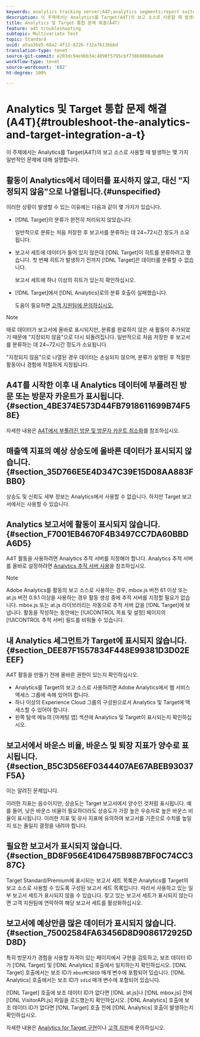```yaml
---
keywords: analytics tracking server;A4T;analytics segments;report suites;incorrect data;orphaned;sdid;VisitorAPI.js;mboxMCSDID;phantom;unspecified
description: 이 주제에서는 Analytics를 Target(A4T)의 보고 소스로 사용할 때 발생하는 몇 가지 일반적인 문제에 대해 설명합니다.
title: Analytics 및 Target 통합 문제 해결(A4T)
feature: a4t troubleshooting
subtopic: Multivariate Test
topic: Standard
uuid: a5aa3be5-68a2-4f12-8226-f32a76136bbd
translation-type: tm+mt
source-git-commit: e203dc94e9bb34c4090f5795cbf73869808ada88
workflow-type: tm+mt
source-wordcount: '682'
ht-degree: 100%

---
```



# Analytics 및 Target 통합 문제 해결(A4T){#troubleshoot-the-analytics-and-target-integration-a-t}

이 주제에서는 Analytics를 Target(A4T)의 보고 소스로 사용할 때 발생하는 몇 가지 일반적인 문제에 대해 설명합니다.

## 활동이 Analytics에서 데이터를 표시하지 않고, 대신 &quot;지정되지 않음&quot;으로 나열됩니다.{#unspecified}

이러한 상황이 발생할 수 있는 이유에는 다음과 같이 몇 가지가 있습니다.

* [!DNL Target]의 분류가 완전히 처리되지 않았습니다.

   일반적으로 분류는 처음 저장한 후 보고서를 분류하는 데 24~72시간 정도가 소요됩니다.

* 보고서 세트에 데이터가 들어 있지 않은데 [!DNL Target]이 히트를 분류하려고 했습니다. 첫 번째 히트가 발생하기 전까지 [!DNL Target]은 데이터를 분류할 수 없습니다.

   보고서 세트에 하나 이상의 히트가 있는지 확인하십시오.

* [!DNL Target]에서 [!DNL Analytics]로의 분류 호출이 실패했습니다.

   도움이 필요하면 [고객 지원팀에 문의하십시오.](../../../cmp-resources-and-contact-information.md#reference_ACA3391A00EF467B87930A450050077C)

>[!NOTE]
>
>때로 데이터가 보고서에 올바로 표시되지만, 분류를 완료하지 않은 새 활동이 추가되었기 때문에 &quot;지정되지 않음&quot;으로 다시 되돌려집니다. 일반적으로 처음 저장한 후 보고서를 분류하는 데 24~72시간 정도가 소요됩니다.
>
>&quot;지정되지 않음&quot;으로 나열된 경우 데이터는 손실되지 않으며, 분류가 실행된 후 적절한 활동이나 경험에 적절하게 지정됩니다.

## A4T를 시작한 이후 내 Analytics 데이터에 부풀려진 방문 또는 방문자 카운트가 표시됩니다. {#section_4BE374E573D44FB7918611699B74F58E}

자세한 내용은 [A4T에서 부풀려진 방문 및 방문자 카운트 최소화](../../../c-integrating-target-with-mac/a4t/c-a4t-troubleshooting/minimizing-inflated-visit-and-visitor-counts-a4t.md#concept_A515C2DE126E44B6AD97754C2C6D5235)를 참조하십시오.

## 매출액 지표의 예상 상승도에 올바른 데이터가 표시되지 않습니다. {#section_35D766E5E4D347C39E15D08AA883FBB0}

상승도 및 신뢰도 세부 정보는 Analytics에서 사용할 수 없습니다. 하지만 Target 보고서에서는 사용할 수 있습니다.

## Analytics 보고서에 활동이 표시되지 않습니다. {#section_F7001EB4670F4B3497CC7DA60BBDA6D5}

A4T 활동을 사용하려면 Analytics 추적 서버를 지정해야 합니다. Analytics 추적 서버를 올바로 설정하려면 [Analytics 추적 서버 사용](../../../c-integrating-target-with-mac/a4t/analytics-tracking-server.md#task_72077BA7E93C4A65A715A18F32228823)을 참조하십시오.

>[!NOTE]
>
>Adobe Analytics를 활동의 보고 소스로 사용하는 경우, mbox.js 버전 61 이상 또는 at.js 버전 0.9.1 이상을 사용하는 경우 활동 생성 중에 추적 서버를 지정할 필요가 없습니다. mbox.js 또는 at.js 라이브러리는 자동으로 추적 서버 값을 [!DNL Target]에 보냅니다. 활동을 작성하는 동안에는 [!UICONTROL 목표 및 설정] 페이지의 [!UICONTROL 추적 서버] 필드를 비워둘 수 있습니다.

## 내 Analytics 세그먼트가 Target에 표시되지 않습니다. {#section_DEE87F1557834F448E99381D3D02EEEF}

A4T 활동을 만들기 전에 올바른 권한이 있는지 확인하십시오.

* Analytics를 Target의 보고 소스로 사용하려면 Adobe Analytics에서 웹 서비스 액세스 그룹에 속해 있어야 합니다.
* 하나 이상의 Experience Cloud 그룹의 구성원으로서 Analytics 및 Target에 액세스할 수 있어야 합니다.
* 왼쪽 탐색 메뉴의 [마케팅 앱] 섹션에 Analytics 및 Target이 표시되는지 확인하십시오.

## 보고서에서 바운스 비율, 바운스 및 퇴장 지표가 양수로 표시됩니다. {#section_B5C3D56EF0344407AE67ABEB93037F5A}

이는 알려진 문제입니다.

이러한 지표는 음수이지만, 상승도는 Target 보고서에서 양수인 것처럼 표시됩니다. 예를 들어, 낮은 바운스 비율이 필요하더라도 상승도가 가장 높은 우승자로 높은 바운스 비율이 표시됩니다. 이러한 지표 및 유사 지표에 유의하여 보고서를 기준으로 수치를 높일지 또는 줄일지 결정을 내려야 합니다.

## 필요한 보고서가 표시되지 않습니다. {#section_BD8F956E41D6475B98B7BF0C74CC387C}

Target Standard/Premium에 표시되는 보고서 세트 목록은 Analytics를 Target의 보고 소스로 사용할 수 있도록 구성된 보고서 세트 목록입니다. 따라서 사용하고 있는 일부 보고서 세트가 표시되지 않을 수 있습니다. 찾고 있는 보고서 세트가 표시되지 않는다면 고객 지원팀에 연락하여 해당 보고서 세트를 활성화하십시오.

## 보고서에 예상만큼 많은 데이터가 표시되지 않습니다. {#section_75002584FA63456D8D9086172925DD8D}

특히 방문자가 경험을 사용할 자격이 있는 페이지에서 구현을 검토하고, 보조 데이터 ID가 [!DNL Target] 및 [!DNL Analytics] 호출에서 일치하는지 확인하십시오. [!DNL Target] 호출에서는 보조 ID가 `mboxMCSDID` 매개 변수에 포함되어 있습니다. [!DNL Analytics] 호출에서는 보조 ID가 `sdid` 매개 변수에 포함되어 있습니다.

[!DNL Target] 호출에 보조 데이터 ID가 없다면 [!DNL at.js]나 [!DNL mbox.js] 전에 [!DNL VisitorAPI.js] 파일을 로드했는지 확인하십시오. [!DNL Analytics] 호출에 보조 데이터 ID가 없다면 [!DNL Target] 호출 전에 [!DNL Analytics] 호출이 발생하는지 확인하십시오.

자세한 내용은 [Analytics for Target 구현](../../../c-integrating-target-with-mac/a4t/a4timplementation.md#concept_CE78750AC2A4487D8ACD9369B3EAC85A)이나 [고객 지원](../../../cmp-resources-and-contact-information.md#reference_ACA3391A00EF467B87930A450050077C)에 문의하십시오.